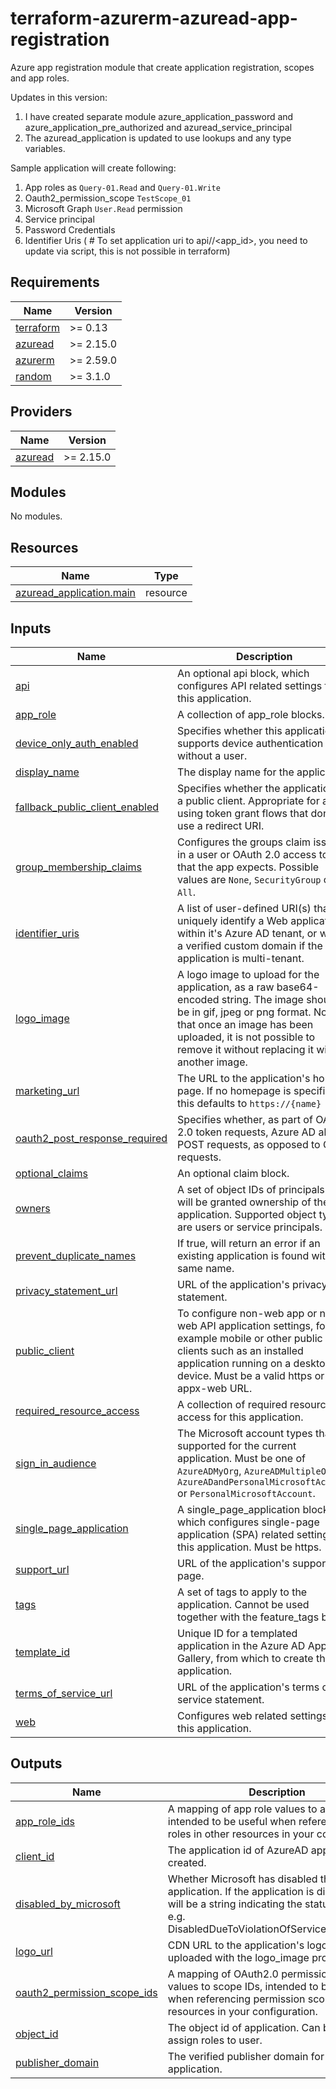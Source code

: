 # terraform-azurerm-azuread-app-registration
Azure app registration module that create application registration, scopes and app roles.

Updates in this version:

1. I have created separate module azure_application_password and azure_application_pre_authorized and azuread_service_principal
2. The azuread_application is updated to use lookups and any type variables.

Sample application will create following:

1. App roles as `Query-01.Read` and `Query-01.Write`
2. Oauth2_permission_scope `TestScope_01`
3. Microsoft Graph `User.Read` permission
4. Service principal
5. Password Credentials
6. Identifier Uris ( # To set application uri to api//<app_id>, you need to update via script, this is not possible in terraform)





<!-- BEGIN_TF_DOCS -->
## Requirements

| Name | Version |
|------|---------|
| <a name="requirement_terraform"></a> [terraform](#requirement\_terraform) | >= 0.13 |
| <a name="requirement_azuread"></a> [azuread](#requirement\_azuread) | >= 2.15.0 |
| <a name="requirement_azurerm"></a> [azurerm](#requirement\_azurerm) | >= 2.59.0 |
| <a name="requirement_random"></a> [random](#requirement\_random) | >= 3.1.0 |

## Providers

| Name | Version |
|------|---------|
| <a name="provider_azuread"></a> [azuread](#provider\_azuread) | >= 2.15.0 |

## Modules

No modules.

## Resources

| Name | Type |
|------|------|
| [azuread_application.main](https://registry.terraform.io/providers/hashicorp/azuread/latest/docs/resources/application) | resource |

## Inputs

| Name | Description | Type | Default | Required |
|------|-------------|------|---------|:--------:|
| <a name="input_api"></a> [api](#input\_api) | An optional api block, which configures API related settings for this application. | `any` | `null` | no |
| <a name="input_app_role"></a> [app\_role](#input\_app\_role) | A collection of app\_role blocks. | `any` | `[]` | no |
| <a name="input_device_only_auth_enabled"></a> [device\_only\_auth\_enabled](#input\_device\_only\_auth\_enabled) | Specifies whether this application supports device authentication without a user. | `bool` | `false` | no |
| <a name="input_display_name"></a> [display\_name](#input\_display\_name) | The display name for the application. | `string` | n/a | yes |
| <a name="input_fallback_public_client_enabled"></a> [fallback\_public\_client\_enabled](#input\_fallback\_public\_client\_enabled) | Specifies whether the application is a public client. Appropriate for apps using token grant flows that don't use a redirect URI. | `bool` | `false` | no |
| <a name="input_group_membership_claims"></a> [group\_membership\_claims](#input\_group\_membership\_claims) | Configures the groups claim issued in a user or OAuth 2.0 access token that the app expects. Possible values are `None`, `SecurityGroup` or `All`. | `list(string)` | <pre>[<br>  "SecurityGroup"<br>]</pre> | no |
| <a name="input_identifier_uris"></a> [identifier\_uris](#input\_identifier\_uris) | A list of user-defined URI(s) that uniquely identify a Web application within it's Azure AD tenant, or within a verified custom domain if the application is multi-tenant. | `list(string)` | `[]` | no |
| <a name="input_logo_image"></a> [logo\_image](#input\_logo\_image) | A logo image to upload for the application, as a raw base64-encoded string. The image should be in gif, jpeg or png format. Note that once an image has been uploaded, it is not possible to remove it without replacing it with another image. | `string` | `null` | no |
| <a name="input_marketing_url"></a> [marketing\_url](#input\_marketing\_url) | The URL to the application's home page. If no homepage is specified this defaults to `https://{name}` | `string` | `null` | no |
| <a name="input_oauth2_post_response_required"></a> [oauth2\_post\_response\_required](#input\_oauth2\_post\_response\_required) | Specifies whether, as part of OAuth 2.0 token requests, Azure AD allows POST requests, as opposed to GET requests. | `bool` | `false` | no |
| <a name="input_optional_claims"></a> [optional\_claims](#input\_optional\_claims) | An optional claim block. | `any` | `null` | no |
| <a name="input_owners"></a> [owners](#input\_owners) | A set of object IDs of principals that will be granted ownership of the application. Supported object types are users or service principals. | `list(string)` | `[]` | no |
| <a name="input_prevent_duplicate_names"></a> [prevent\_duplicate\_names](#input\_prevent\_duplicate\_names) | If true, will return an error if an existing application is found with the same name. | `bool` | `false` | no |
| <a name="input_privacy_statement_url"></a> [privacy\_statement\_url](#input\_privacy\_statement\_url) | URL of the application's privacy statement. | `string` | `null` | no |
| <a name="input_public_client"></a> [public\_client](#input\_public\_client) | To configure non-web app or non-web API application settings, for example mobile or other public clients such as an installed application running on a desktop device. Must be a valid https or ms-appx-web URL. | `any` | `null` | no |
| <a name="input_required_resource_access"></a> [required\_resource\_access](#input\_required\_resource\_access) | A collection of required resource access for this application. | `any` | `null` | no |
| <a name="input_sign_in_audience"></a> [sign\_in\_audience](#input\_sign\_in\_audience) | The Microsoft account types that are supported for the current application. Must be one of `AzureADMyOrg`, `AzureADMultipleOrgs`, `AzureADandPersonalMicrosoftAccount` or `PersonalMicrosoftAccount`. | `string` | `"AzureADMyOrg"` | no |
| <a name="input_single_page_application"></a> [single\_page\_application](#input\_single\_page\_application) | A single\_page\_application block, which configures single-page application (SPA) related settings for this application. Must be https. | `any` | `null` | no |
| <a name="input_support_url"></a> [support\_url](#input\_support\_url) | URL of the application's support page. | `string` | `null` | no |
| <a name="input_tags"></a> [tags](#input\_tags) | A set of tags to apply to the application. Cannot be used together with the feature\_tags block | `list(string)` | `[]` | no |
| <a name="input_template_id"></a> [template\_id](#input\_template\_id) | Unique ID for a templated application in the Azure AD App Gallery, from which to create the application. | `string` | `null` | no |
| <a name="input_terms_of_service_url"></a> [terms\_of\_service\_url](#input\_terms\_of\_service\_url) | URL of the application's terms of service statement. | `string` | `null` | no |
| <a name="input_web"></a> [web](#input\_web) | Configures web related settings for this application. | `any` | `null` | no |

## Outputs

| Name | Description |
|------|-------------|
| <a name="output_app_role_ids"></a> [app\_role\_ids](#output\_app\_role\_ids) | A mapping of app role values to app role IDs, intended to be useful when referencing app roles in other resources in your configuration. |
| <a name="output_client_id"></a> [client\_id](#output\_client\_id) | The application id of AzureAD application created. |
| <a name="output_disabled_by_microsoft"></a> [disabled\_by\_microsoft](#output\_disabled\_by\_microsoft) | Whether Microsoft has disabled the registered application. If the application is disabled, this will be a string indicating the status/reason, e.g. DisabledDueToViolationOfServicesAgreement. |
| <a name="output_logo_url"></a> [logo\_url](#output\_logo\_url) | CDN URL to the application's logo, as uploaded with the logo\_image property. |
| <a name="output_oauth2_permission_scope_ids"></a> [oauth2\_permission\_scope\_ids](#output\_oauth2\_permission\_scope\_ids) | A mapping of OAuth2.0 permission scope values to scope IDs, intended to be useful when referencing permission scopes in other resources in your configuration. |
| <a name="output_object_id"></a> [object\_id](#output\_object\_id) | The object id of application. Can be used to assign roles to user. |
| <a name="output_publisher_domain"></a> [publisher\_domain](#output\_publisher\_domain) | The verified publisher domain for the application. |
<!-- END_TF_DOCS -->